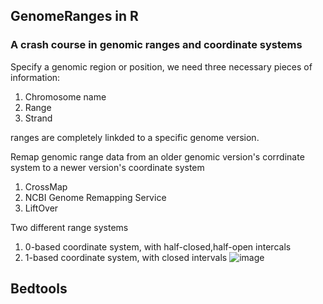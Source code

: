 ## GenomeRanges in R
### A crash course in genomic ranges and coordinate systems
Specify a genomic region or position, we need three necessary pieces of information:
1. Chromosome name
2. Range
3. Strand

ranges are completely linkded to a specific genome version.

Remap genomic range data from an older genomic version's corrdinate system to a newer version's coordinate system
1. CrossMap
2. NCBI Genome Remapping Service
3. LiftOver

Two different range systems
1. 0-based coordinate system, with half-closed,half-open intercals
2. 1-based coordinate system, with closed intervals
![image](https://user-images.githubusercontent.com/104820908/167296071-c6cdf16a-a2d1-43f0-b956-99f6001f59e6.png)



## Bedtools
